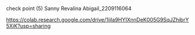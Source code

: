 check point (5) Sanny Revalina Abigail_2209116064

https://colab.research.google.com/drive/1ijIa9HYIXnnDeK005G9SqJZhibrY5XiK?usp=sharing
